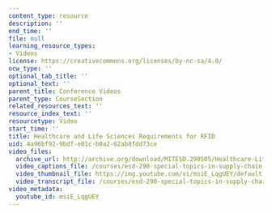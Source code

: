 ```yaml
---
content_type: resource
description: ''
end_time: ''
file: null
learning_resource_types:
- Videos
license: https://creativecommons.org/licenses/by-nc-sa/4.0/
ocw_type: ''
optional_tab_title: ''
optional_text: ''
parent_title: Conference Videos
parent_type: CourseSection
related_resources_text: ''
resource_index_text: ''
resourcetype: Video
start_time: ''
title: Healthcare and Life Sciences Requirements for RFID
uid: 4a96bf92-9bdf-e01c-b0a2-62ab8fdd73ce
video_files:
  archive_url: http://archive.org/download/MITESD.290S05/Healthcare-Life-Sciences-Requirements-forRFID-220k.mp4
  video_captions_file: /courses/esd-290-special-topics-in-supply-chain-management-spring-2005/8c329327efaf5bdca90a2d2f2148a253_msiE_LqgUEY.vtt
  video_thumbnail_file: https://img.youtube.com/vi/msiE_LqgUEY/default.jpg
  video_transcript_file: /courses/esd-290-special-topics-in-supply-chain-management-spring-2005/d3a0de8feef39be4f3e339d57064baa6_msiE_LqgUEY.pdf
video_metadata:
  youtube_id: msiE_LqgUEY
---
```

